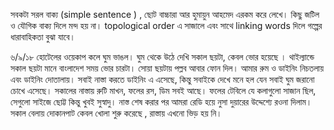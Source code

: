 সবকটা সরল বাক্য (simple sentence ) , ছোট বাচ্চারা আর হুমায়ুন আহমেদ এরকম করে লেখে। কিছু জটিল ও যৌগিক বাক্য দিলে মন্দ হয় না। topological order এ সাজালে এবং  সাথে linking words দিলে গল্পের ধারাবাহিকতা বুঝা যাবে। 


৬/৯/১৮
হোটেলের ওয়েকাপ  কলে ঘুম ভাঙল। ঘুম থেকে উঠে দেখি সকাল ছয়টা, কেবল ভোর হয়েছে ।  থাইল্যান্ডে সকাল ছয়টা মানে বাংলাদেশ সময় ভোর  চারটা। সোয়া ছয়টায় পল্লব আবার ফোন দিল। 
আমার রুম ও  ডাইনিং নিচতলায় এবং ডাইনিং দোতালায়। সবাই নাস্তা করতে ডাইনিং এ এসেছে, কিন্তু সবাইকে দেখে মনে হল যেন সবাই ঘুম জরানো চোখে এসেছে।
সকালের নাস্তায় রুটি মাখন, ফলের রস, ডিম সবই আছে। ফলের টেবিলে যে কলাগুলো সাজান ছিল, সেগুলো সাইজে ছোট্ট কিন্তু খুবই সুস্বাদু। 
নাস্ত শেষ করার পর আমরা রেডি হয়ে নুসা দুয়ারের উদ্দেশ্যে রওনা দিলাম। সকাল বেলায় দোকানপাট কেবল খোলা শুরু করেছে , রাস্তায়  এখনো  ভিড় হয় নি। 